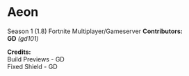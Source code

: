 # Aeon
Season 1 (1.8) Fortnite Multiplayer/Gameserver
**Contributors:**
<br/>
**GD** *(gd101)*


**Credits:**
<br/>
Build Previews - GD
<br/>
Fixed Shield - GD
